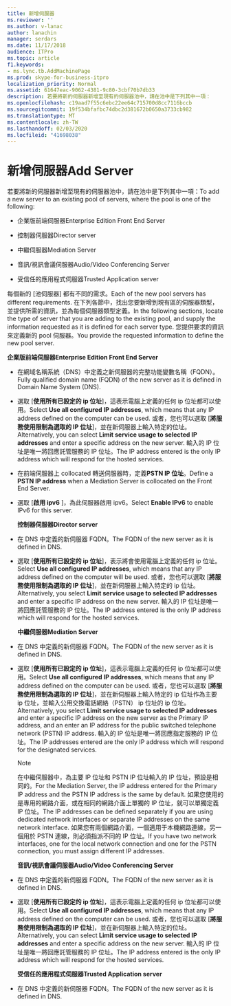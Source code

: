 ```yaml
---
title: 新增伺服器​​
ms.reviewer: ''
ms.author: v-lanac
author: lanachin
manager: serdars
ms.date: 11/17/2018
audience: ITPro
ms.topic: article
f1.keywords:
- ms.lync.tb.AddMachinePage
ms.prod: skype-for-business-itpro
localization_priority: Normal
ms.assetid: 61647eac-9062-4381-9c80-3cbf70b7db33
description: 若要將新的伺服器新增至現有的伺服器池中，請在池中是下列其中一項：
ms.openlocfilehash: c19aad7f55c6ebc22ee64c715700d8cc7116bccb
ms.sourcegitcommit: 19f534bfafbc74dbc2d381672b0650a3733cb982
ms.translationtype: MT
ms.contentlocale: zh-TW
ms.lasthandoff: 02/03/2020
ms.locfileid: "41698038"
---
```

# <a name="add-server"></a><span data-ttu-id="1b9ea-103">新增伺服器​​</span><span class="sxs-lookup"><span data-stu-id="1b9ea-103">Add Server</span></span>
 
<span data-ttu-id="1b9ea-104">若要將新的伺服器新增至現有的伺服器池中，請在池中是下列其中一項：</span><span class="sxs-lookup"><span data-stu-id="1b9ea-104">To add a new server to an existing pool of servers, where the pool is one of the following:</span></span>
  
- <span data-ttu-id="1b9ea-105">企業版前端伺服器</span><span class="sxs-lookup"><span data-stu-id="1b9ea-105">Enterprise Edition Front End Server</span></span>
    
- <span data-ttu-id="1b9ea-106">控制器伺服器</span><span class="sxs-lookup"><span data-stu-id="1b9ea-106">Director server</span></span>
    
- <span data-ttu-id="1b9ea-107">中繼伺服器</span><span class="sxs-lookup"><span data-stu-id="1b9ea-107">Mediation Server</span></span>
    
- <span data-ttu-id="1b9ea-108">音訊/視訊會議伺服器</span><span class="sxs-lookup"><span data-stu-id="1b9ea-108">Audio/Video Conferencing Server</span></span>
    
- <span data-ttu-id="1b9ea-109">受信任的應用程式伺服器</span><span class="sxs-lookup"><span data-stu-id="1b9ea-109">Trusted Application server</span></span>
    
<span data-ttu-id="1b9ea-110">每個新的 [池伺服器] 都有不同的需求。</span><span class="sxs-lookup"><span data-stu-id="1b9ea-110">Each of the new pool servers has different requirements.</span></span> <span data-ttu-id="1b9ea-111">在下列各節中，找出您要新增到現有區的伺服器類型，並提供所需的資訊，並為每個伺服器類型定義。</span><span class="sxs-lookup"><span data-stu-id="1b9ea-111">In the following sections, locate the type of server that you are adding to the existing pool, and supply the information requested as it is defined for each server type.</span></span> <span data-ttu-id="1b9ea-112">您提供要求的資訊來定義新的 pool 伺服器。</span><span class="sxs-lookup"><span data-stu-id="1b9ea-112">You provide the requested information to define the new pool server.</span></span>
  
 <span data-ttu-id="1b9ea-113">**企業版前端伺服器**</span><span class="sxs-lookup"><span data-stu-id="1b9ea-113">**Enterprise Edition Front End Server**</span></span>
  
- <span data-ttu-id="1b9ea-114">在網域名稱系統（DNS）中定義之新伺服器的完整功能變數名稱（FQDN）。</span><span class="sxs-lookup"><span data-stu-id="1b9ea-114">Fully qualified domain name (FQDN) of the new server as it is defined in Domain Name System (DNS).</span></span>
    
- <span data-ttu-id="1b9ea-115">選取 [**使用所有已設定的 ip 位址**]，這表示電腦上定義的任何 ip 位址都可以使用。</span><span class="sxs-lookup"><span data-stu-id="1b9ea-115">Select **Use all configured IP addresses**, which means that any IP address defined on the computer can be used.</span></span> <span data-ttu-id="1b9ea-116">或者，您也可以選取 [**將服務使用限制為選取的 IP 位址**]，並在新伺服器上輸入特定的位址。</span><span class="sxs-lookup"><span data-stu-id="1b9ea-116">Alternatively, you can select **Limit service usage to selected IP addresses** and enter a specific address on the new server.</span></span> <span data-ttu-id="1b9ea-117">輸入的 IP 位址是唯一將回應託管服務的 IP 位址。</span><span class="sxs-lookup"><span data-stu-id="1b9ea-117">The IP address entered is the only IP address which will respond for the hosted services.</span></span>
    
- <span data-ttu-id="1b9ea-118">在前端伺服器上 collocated 轉送伺服器時，定義**PSTN IP 位址**。</span><span class="sxs-lookup"><span data-stu-id="1b9ea-118">Define a **PSTN IP address** when a Mediation Server is collocated on the Front End Server.</span></span>
    
- <span data-ttu-id="1b9ea-119">選取 [**啟用 ipv6** ]，為此伺服器啟用 ipv6。</span><span class="sxs-lookup"><span data-stu-id="1b9ea-119">Select **Enable IPv6** to enable IPv6 for this server.</span></span>
    
  <span data-ttu-id="1b9ea-120">**控制器伺服器**</span><span class="sxs-lookup"><span data-stu-id="1b9ea-120">**Director server**</span></span>
  
- <span data-ttu-id="1b9ea-121">在 DNS 中定義的新伺服器 FQDN。</span><span class="sxs-lookup"><span data-stu-id="1b9ea-121">The FQDN of the new server as it is defined in DNS.</span></span>
    
- <span data-ttu-id="1b9ea-122">選取 [**使用所有已設定的 ip 位址**]，表示將會使用電腦上定義的任何 ip 位址。</span><span class="sxs-lookup"><span data-stu-id="1b9ea-122">Select **Use all configured IP addresses**, which means that any IP address defined on the computer will be used.</span></span> <span data-ttu-id="1b9ea-123">或者，您也可以選取 [**將服務使用限制為選取的 IP 位址**]，並在新伺服器上輸入特定的 ip 位址。</span><span class="sxs-lookup"><span data-stu-id="1b9ea-123">Alternatively, you select **Limit service usage to selected IP addresses** and enter a specific IP address on the new server.</span></span> <span data-ttu-id="1b9ea-124">輸入的 IP 位址是唯一將回應託管服務的 IP 位址。</span><span class="sxs-lookup"><span data-stu-id="1b9ea-124">The IP address entered is the only IP address which will respond for the hosted services.</span></span>
    
  <span data-ttu-id="1b9ea-125">**中繼伺服器**</span><span class="sxs-lookup"><span data-stu-id="1b9ea-125">**Mediation Server**</span></span>
  
- <span data-ttu-id="1b9ea-126">在 DNS 中定義的新伺服器 FQDN。</span><span class="sxs-lookup"><span data-stu-id="1b9ea-126">The FQDN of the new server as it is defined in DNS.</span></span>
    
- <span data-ttu-id="1b9ea-127">選取 [**使用所有已設定的 ip 位址**]，這表示電腦上定義的任何 ip 位址都可以使用。</span><span class="sxs-lookup"><span data-stu-id="1b9ea-127">Select **Use all configured IP addresses**, which means that any IP address defined on the computer can be used.</span></span> <span data-ttu-id="1b9ea-128">或者，您也可以選取 [**將服務使用限制為選取的 IP 位址**]，並在新伺服器上輸入特定的 ip 位址作為主要 ip 位址，並輸入公用交換電話網絡（PSTN） ip 位址的 ip 位址。</span><span class="sxs-lookup"><span data-stu-id="1b9ea-128">Alternatively, you select **Limit service usage to selected IP addresses** and enter a specific IP address on the new server as the Primary IP address, and an enter an IP address for the public switched telephone network (PSTN) IP address.</span></span> <span data-ttu-id="1b9ea-129">輸入的 IP 位址是唯一將回應指定服務的 IP 位址。</span><span class="sxs-lookup"><span data-stu-id="1b9ea-129">The IP addresses entered are the only IP address which will respond for the designated services.</span></span>
    
    > [!NOTE]
    > <span data-ttu-id="1b9ea-130">在中繼伺服器中，為主要 IP 位址和 PSTN IP 位址輸入的 IP 位址，預設是相同的。</span><span class="sxs-lookup"><span data-stu-id="1b9ea-130">For the Mediation Server, the IP address entered for the Primary IP address and the PSTN IP address is the same by default.</span></span> <span data-ttu-id="1b9ea-131">如果您使用的是專用的網路介面，或在相同的網路介面上單獨的 IP 位址，就可以單獨定義 IP 位址。</span><span class="sxs-lookup"><span data-stu-id="1b9ea-131">The IP addresses can be defined separately if you are using dedicated network interfaces or separate IP addresses on the same network interface.</span></span> <span data-ttu-id="1b9ea-132">如果您有兩個網路介面，一個適用于本機網路連線，另一個用於 PSTN 連線，則必須指派不同的 IP 位址。</span><span class="sxs-lookup"><span data-stu-id="1b9ea-132">If you have two network interfaces, one for the local network connection and one for the PSTN connection, you must assign different IP addresses.</span></span> 
  
  <span data-ttu-id="1b9ea-133">**音訊/視訊會議伺服器**</span><span class="sxs-lookup"><span data-stu-id="1b9ea-133">**Audio/Video Conferencing Server**</span></span>
  
- <span data-ttu-id="1b9ea-134">在 DNS 中定義的新伺服器 FQDN。</span><span class="sxs-lookup"><span data-stu-id="1b9ea-134">The FQDN of the new server as it is defined in DNS.</span></span>
    
- <span data-ttu-id="1b9ea-135">選取 [**使用所有已設定的 ip 位址**]，這表示電腦上定義的任何 ip 位址都可以使用。</span><span class="sxs-lookup"><span data-stu-id="1b9ea-135">Select **Use all configured IP addresses**, which means that any IP address defined on the computer can be used.</span></span> <span data-ttu-id="1b9ea-136">或者，您也可以選取 [**將服務使用限制為選取的 IP 位址**]，並在新伺服器上輸入特定的位址。</span><span class="sxs-lookup"><span data-stu-id="1b9ea-136">Alternatively, you can select **Limit service usage to selected IP addresses** and enter a specific address on the new server.</span></span> <span data-ttu-id="1b9ea-137">輸入的 IP 位址是唯一將回應託管服務的 IP 位址。</span><span class="sxs-lookup"><span data-stu-id="1b9ea-137">The IP address entered is the only IP address which will respond for the hosted services.</span></span>
    
  <span data-ttu-id="1b9ea-138">**受信任的應用程式伺服器**</span><span class="sxs-lookup"><span data-stu-id="1b9ea-138">**Trusted Application server**</span></span>
  
- <span data-ttu-id="1b9ea-139">在 DNS 中定義的新伺服器 FQDN。</span><span class="sxs-lookup"><span data-stu-id="1b9ea-139">The FQDN of the new server as it is defined in DNS.</span></span>
    

